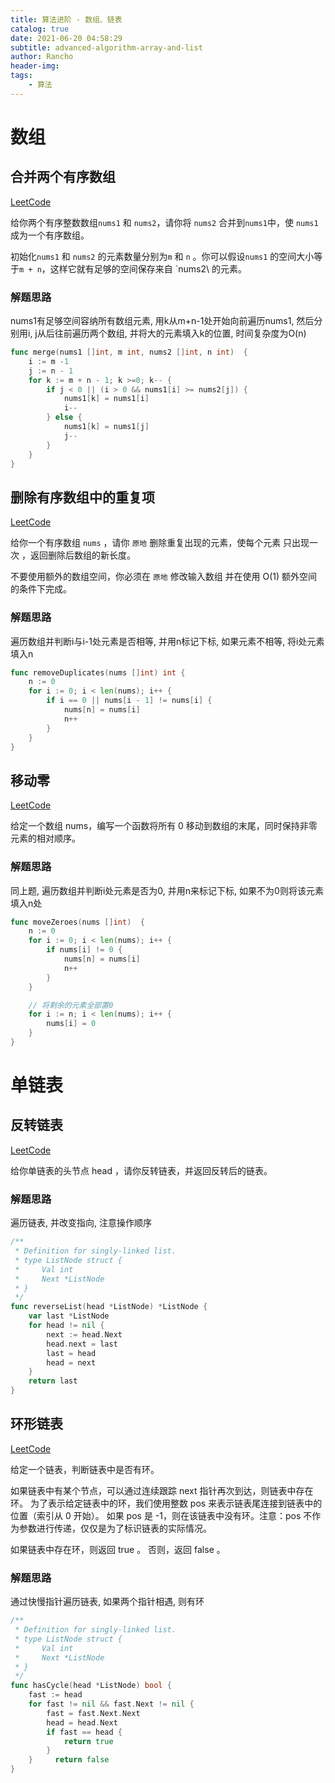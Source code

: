 ```yaml
---
title: 算法进阶 - 数组、链表
catalog: true
date: 2021-06-20 04:58:29
subtitle: advanced-algorithm-array-and-list
author: Rancho
header-img:
tags:
    - 算法
---
```


# 数组

## 合并两个有序数组
[LeetCode](https://leetcode-cn.com/problems/merge-sorted-array/)

给你两个有序整数数组`nums1` 和 `nums2`，请你将 `nums2` 合并到`nums1`中，使 `nums1` 成为一个有序数组。

初始化`nums1` 和 `nums2` 的元素数量分别为`m` 和 `n` 。你可以假设`nums1` 的空间大小等于`m + n`，这样它就有足够的空间保存来自 `nums2\ 的元素。

### 解题思路
nums1有足够空间容纳所有数组元素, 用k从m+n-1处开始向前遍历nums1, 然后分别用i, j从后往前遍历两个数组, 并将大的元素填入k的位置, 时间复杂度为O(n)

```go
func merge(nums1 []int, m int, nums2 []int, n int)  {
    i := m -1
    j := n - 1
    for k := m + n - 1; k >=0; k-- {
        if j < 0 || (i > 0 && nums1[i] >= nums2[j]) {
            nums1[k] = nums1[i]     
            i--
        } else {
            nums1[k] = nums1[j]
            j--
        }
    }
}
```

## 删除有序数组中的重复项
[LeetCode](https://leetcode-cn.com/problems/remove-duplicates-from-sorted-array/)

给你一个有序数组 `nums` ，请你 `原地` 删除重复出现的元素，使每个元素 只出现一次 ，返回删除后数组的新长度。

不要使用额外的数组空间，你必须在 `原地` 修改输入数组 并在使用 O(1) 额外空间的条件下完成。

### 解题思路
遍历数组并判断i与i-1处元素是否相等, 并用n标记下标, 如果元素不相等, 将i处元素填入n

```go
func removeDuplicates(nums []int) int {
    n := 0
    for i := 0; i < len(nums); i++ {
        if i == 0 || nums[i - 1] != nums[i] {
            nums[n] = nums[i]
            n++
        }
    }
}
```


## 移动零
[LeetCode](https://leetcode-cn.com/problems/move-zeroes/)

给定一个数组 nums，编写一个函数将所有 0 移动到数组的末尾，同时保持非零元素的相对顺序。

### 解题思路
同上题, 遍历数组并判断i处元素是否为0, 并用n来标记下标, 如果不为0则将该元素填入n处

```go
func moveZeroes(nums []int)  {
    n := 0
    for i := 0; i < len(nums); i++ {
        if nums[i] != 0 {
            nums[n] = nums[i]
            n++
        }
    }

    // 将剩余的元素全部置0
    for i := n; i < len(nums); i++ {
        nums[i] = 0
    }
}
```

# 单链表

## 反转链表
[LeetCode](https://leetcode-cn.com/problems/reverse-linked-list/)

给你单链表的头节点 head ，请你反转链表，并返回反转后的链表。

### 解题思路
遍历链表, 并改变指向, 注意操作顺序

```go
/**
 * Definition for singly-linked list.
 * type ListNode struct {
 *     Val int
 *     Next *ListNode
 * }
 */
func reverseList(head *ListNode) *ListNode {
    var last *ListNode
    for head != nil {
        next := head.Next
        head.next = last
        last = head
        head = next
    }
    return last
}
```

## 环形链表
[LeetCode](https://leetcode-cn.com/problems/linked-list-cycle/)

给定一个链表，判断链表中是否有环。

如果链表中有某个节点，可以通过连续跟踪 next 指针再次到达，则链表中存在环。 为了表示给定链表中的环，我们使用整数 pos 来表示链表尾连接到链表中的位置（索引从 0 开始）。 如果 pos 是 -1，则在该链表中没有环。注意：pos 不作为参数进行传递，仅仅是为了标识链表的实际情况。

如果链表中存在环，则返回 true 。 否则，返回 false 。

### 解题思路
通过快慢指针遍历链表, 如果两个指针相遇, 则有环

```go
/**
 * Definition for singly-linked list.
 * type ListNode struct {
 *     Val int
 *     Next *ListNode
 * }
 */
func hasCycle(head *ListNode) bool {
    fast := head
    for fast != nil && fast.Next != nil {
        fast = fast.Next.Next
        head = head.Next
        if fast == head {
            return true
        }
    }     return false
}
```




